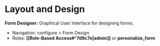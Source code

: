 # Layout and Design

**Form Designer:** Graphical User Interface for designing forms.
- Navigation: configure > Form Design
- Roles: **[[Role-Based Access#^7d9c7e|admin]]** or **personalize_form**